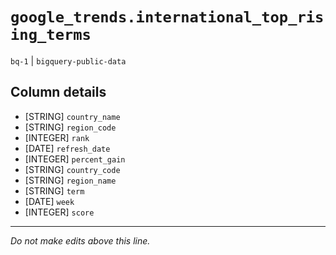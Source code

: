 # `google_trends.international_top_rising_terms`
`bq-1` | `bigquery-public-data`

## Column details
* [STRING]    `country_name`
* [STRING]    `region_code`
* [INTEGER]   `rank`
* [DATE]      `refresh_date`
* [INTEGER]   `percent_gain`
* [STRING]    `country_code`
* [STRING]    `region_name`
* [STRING]    `term`
* [DATE]      `week`
* [INTEGER]   `score`

-------------------------------------------------------------------------------
*Do not make edits above this line.*
